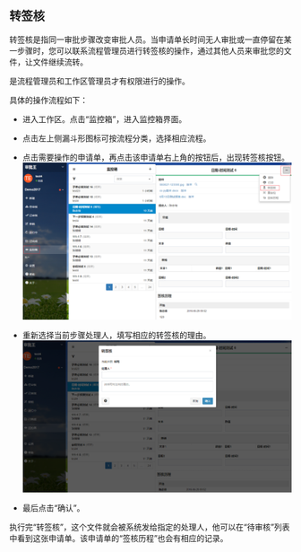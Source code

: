 ## 转签核

转签核是指同一审批步骤改变审批人员。当申请单长时间无人审批或一直停留在某一步骤时，您可以联系流程管理员进行转签核的操作，通过其他人员来审批您的文件，让文件继续流转。

是流程管理员和工作区管理员才有权限进行的操作。

具体的操作流程如下：

- 进入工作区。点击“监控箱”，进入监控箱界面。

- 点击左上侧漏斗形图标可按流程分类，选择相应流程。

- 点击需要操作的申请单，再点击该申请单右上角的按钮后，出现转签核按钮。
![](images/转签核1.png)

- 重新选择当前步骤处理人，填写相应的转签核的理由。
![](images/转签核2.png)

- 最后点击“确认”。

执行完“转签核”，这个文件就会被系统发给指定的处理人，他可以在“待审核”列表中看到这张申请单。该申请单的“签核历程”也会有相应的记录。
